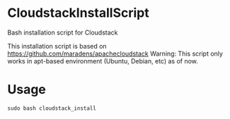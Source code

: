 # CloudstackInstallScript
Bash installation script for Cloudstack

This installation script is based on https://github.com/maradens/apachecloudstack
Warning: This script only works in apt-based environment (Ubuntu, Debian, etc) as of now.

# Usage
`sudo bash cloudstack_install`
